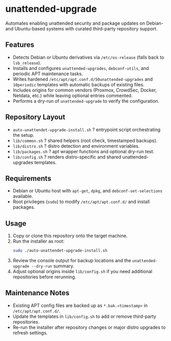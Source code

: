 # unattended-upgrade

Automates enabling unattended security and package updates on Debian- and Ubuntu-based systems with curated third-party repository support.

## Features
- Detects Debian or Ubuntu derivatives via `/etc/os-release` (falls back to `lsb_release`).
- Installs and configures `unattended-upgrades`, `debconf-utils`, and periodic APT maintenance tasks.
- Writes hardened `/etc/apt/apt.conf.d/50unattended-upgrades` and `10periodic` templates with automatic backups of existing files.
- Includes origins for common vendors (Proxmox, CrowdSec, Docker, Netdata, etc.) while leaving optional entries commented.
- Performs a dry-run of `unattended-upgrade` to verify the configuration.

## Repository Layout
- `auto-unattendet-upgrade-install.sh` ? entrypoint script orchestrating the setup.
- `lib/common.sh` ? shared helpers (root check, timestamped backups).
- `lib/distro.sh` ? distro detection and environment variables.
- `lib/packages.sh` ? apt wrapper functions and optional dry-run test.
- `lib/config.sh` ? renders distro-specific and shared unattended-upgrades templates.

## Requirements
- Debian or Ubuntu host with `apt-get`, `dpkg`, and `debconf-set-selections` available.
- Root privileges (`sudo`) to modify `/etc/apt/apt.conf.d/` and install packages.

## Usage
1. Copy or clone this repository onto the target machine.
2. Run the installer as root:
   ```bash
   sudo ./auto-unattendet-upgrade-install.sh
   ```
3. Review the console output for backup locations and the `unattended-upgrade --dry-run` summary.
4. Adjust optional origins inside `lib/config.sh` if you need additional repositories before rerunning.

## Maintenance Notes
- Existing APT config files are backed up as `*.bak.<timestamp>` in `/etc/apt/apt.conf.d/`.
- Update the templates in `lib/config.sh` to add or remove third-party repositories.
- Re-run the installer after repository changes or major distro upgrades to refresh settings.
